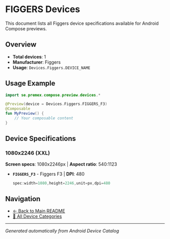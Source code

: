 # FIGGERS Devices

This document lists all Figgers device specifications available for Android Compose previews.

## Overview

- **Total devices**: 1
- **Manufacturer**: Figgers
- **Usage**: `Devices.Figgers.DEVICE_NAME`

## Usage Example

```kotlin
import se.premex.compose.preview.devices.*

@Preview(device = Devices.Figgers.FIGGERS_F3)
@Composable
fun MyPreview() {
    // Your composable content
}
```

## Device Specifications

### 1080x2246 (XXL)

**Screen specs**: 1080x2246px | **Aspect ratio**: 540:1123

- **`FIGGERS_F3`** - Figgers F3 | **DPI**: 480
  ```kotlin
  spec:width=1080,height=2246,unit=px,dpi=480
  ```

## Navigation

- [← Back to Main README](../../README.md)
- [📱 All Device Categories](../README.md)

---
*Generated automatically from Android Device Catalog*
